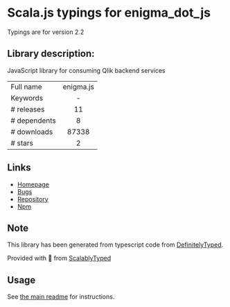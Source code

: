 
# Scala.js typings for enigma_dot_js

Typings are for version 2.2

## Library description:
JavaScript library for consuming Qlik backend services

|                    |                 |
| ------------------ | :-------------: |
| Full name          | enigma.js |
| Keywords           | - |
| # releases         | 11 |
| # dependents       | 8 |
| # downloads        | 87338 |
| # stars            | 2 |

## Links
- [Homepage](https://github.com/qlik-oss/enigma.js#readme)
- [Bugs](https://github.com/qlik-oss/enigma.js/issues)
- [Repository](https://github.com/qlik-oss/enigma.js)
- [Npm](https://www.npmjs.com/package/enigma.js)
    


## Note
This library has been generated from typescript code from [DefinitelyTyped](https://definitelytyped.org).

Provided with :purple_heart: from [ScalablyTyped](https://github.com/oyvindberg/ScalablyTyped)

## Usage
See [the main readme](../../readme.md) for instructions.


